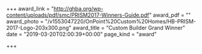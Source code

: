 +++
award_link = "http://ghba.org/wp-content/uploads/pdf/smc/PRISM2017-Winners-Guide.pdf"
award_pdf = ""
award_photo = "/v1553047220/OnPoint%20Custom%20Homes/HB-PRISM-2017-Logo-203x300.png"
award_title = "Custom Builder Grand Winner"
date = "2019-03-20T02:00:39+00:00"
page_kind = "award"

+++
